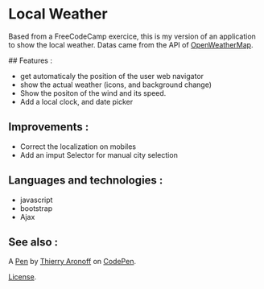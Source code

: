 # Local Weather

Based from a FreeCodeCamp exercice, this is my version of an application to show the local weather.
Datas came from the API of [OpenWeatherMap](http://openweathermap.org/).

## Features :
- get automaticaly the position of the user web navigator
- show the actual weather (icons, and background change)
- Show the positon of the wind and its speed.
- Add a local clock, and date picker

## Improvements :
- Correct the localization on mobiles
- Add an imput Selector for manual city selection

## Languages and technologies :
- javascript
- bootstrap
- Ajax

## See also :

A [Pen](http://codepen.io/thierry_aro/pen/dMBzKy) by [Thierry Aronoff](http://codepen.io/thierry_aro) on [CodePen](http://codepen.io/).

[License](http://codepen.io/thierry_aro/pen/dMBzKy/license).
